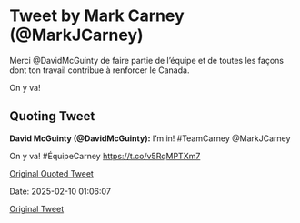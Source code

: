 # Tweet by Mark Carney (@MarkJCarney)

Merci @DavidMcGuinty de faire partie de l’équipe et de toutes les façons dont ton travail contribue à renforcer le Canada.

On y va!

## Quoting Tweet

**David McGuinty (@DavidMcGuinty):** I’m in! #TeamCarney @MarkJCarney 

On y va! #ÉquipeCarney https://t.co/v5RqMPTXm7

[Original Quoted Tweet](https://x.com/DavidMcGuinty/status/1888753556326375755)

Date: 2025-02-10 01:06:07

[Original Tweet](https://x.com/MarkJCarney/status/1888756296356073771)
